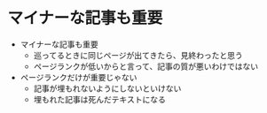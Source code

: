# マイナーな記事も重要

- マイナーな記事も重要
  - 巡ってるときに同じページが出てきたら、見終わったと思う
  - ページランクが低いからと言って、記事の質が悪いわけではない
- ページランクだけが重要じゃない
  - 記事が埋もれないようにしないといけない
  - 埋もれた記事は死んだテキストになる
